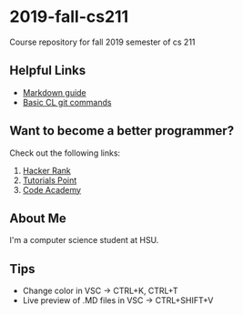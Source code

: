 # 2019-fall-cs211
Course repository for fall 2019 semester of cs 211

## Helpful Links
* [Markdown guide](https://github.com/adam-p/markdown-here/wiki/Markdown-Cheatsheet)
* [Basic CL git commands](https://github.github.com/training-kit/downloads/github-git-cheat-sheet.pdf)

## Want to become a better programmer?  
Check out the following links:
1. [Hacker Rank](https://www.hackerrank.com/domains/cpp)
2. [Tutorials Point](https://www.tutorialspoint.com/cplusplus/index.htm)
3. [Code Academy](https://www.codecademy.com/learn/learn-c-plus-plus)

## About Me 
I'm a computer science student at HSU.

## Tips
* Change color in VSC -> CTRL+K, CTRL+T
* Live preview of .MD files in VSC -> CTRL+SHIFT+V
